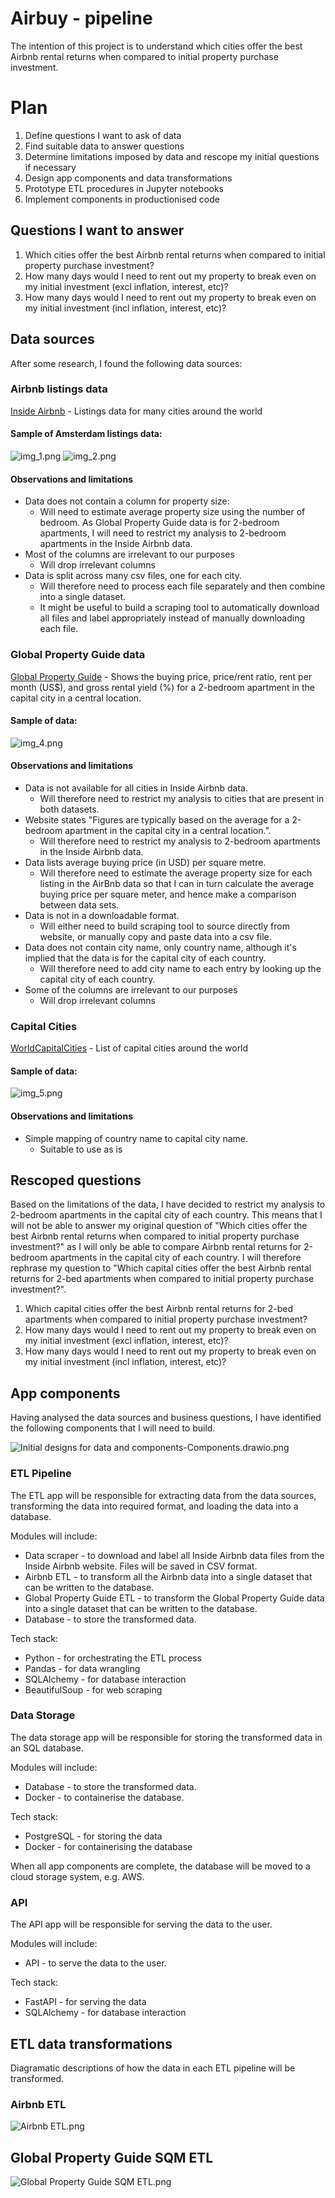 # Airbuy - pipeline
The intention of this project is to understand which cities offer the best Airbnb rental returns when compared to 
initial property purchase investment.

# Plan
1. Define questions I want to ask of data
2. Find suitable data to answer questions
3. Determine limitations imposed by data and rescope my initial questions if necessary
4. Design app components and data transformations
5. Prototype ETL procedures in Jupyter notebooks
6. Implement components in productionised code

## Questions I want to answer
1. Which cities offer the best Airbnb rental returns when compared to initial property purchase investment?
2. How many days would I need to rent out my property to break even on my initial investment (excl inflation, interest, etc)?
3. How many days would I need to rent out my property to break even on my initial investment (incl inflation, interest, etc)?

## Data sources
After some research, I found the following data sources:
### Airbnb listings data
[Inside Airbnb](http://insideairbnb.com/get-the-data.html) - Listings data for many cities around the world 

#### Sample of Amsterdam listings data:

![img_1.png](attachments/img_1.png)
![img_2.png](attachments/img_2.png)

#### Observations and limitations
* Data does not contain a column for property size:
  * Will need to estimate average property size using the number of bedroom. As Global Property Guide data is for 2-bedroom apartments, I will need to restrict my analysis to 2-bedroom apartments in the Inside Airbnb data.
* Most of the columns are irrelevant to our purposes
  * Will drop irrelevant columns
* Data is split across many csv files, one for each city.
  * Will therefore need to process each file separately and then combine into a single dataset.
  * It might be useful to build a scraping tool to automatically download all files and label appropriately instead of manually downloading each file.
 
### Global Property Guide data
[Global Property Guide](https://www.globalpropertyguide.com/most-expensive-cities) - Shows the buying price, price/rent ratio, rent per month (US$), and gross rental yield (%) for a 2-bedroom apartment in the capital city in a central location.

#### Sample of data:

![img_4.png](attachments/img_4.png)

#### Observations and limitations
* Data is not available for all cities in Inside Airbnb data.
  * Will therefore need to restrict my analysis to cities that are present in both datasets.
* Website states "Figures are typically based on the average for a 2-bedroom apartment in the capital city in a central location.".
  * Will therefore need to restrict my analysis to 2-bedroom apartments in the Inside Airbnb data.
* Data lists average buying price (in USD) per square metre.
  * Will therefore need to estimate the average property size for each listing in the AirBnb data so that I can in turn calculate the average buying price per square meter, and hence make a comparison between data sets.
* Data is not in a downloadable format.
  * Will either need to build scraping tool to source directly from website, or manually copy and paste data into a csv file.
* Data does not contain city name, only country name, although it's implied that the data is for the capital city of each country.
  * Will therefore need to add city name to each entry by looking up the capital city of each country.
* Some of the columns are irrelevant to our purposes
  * Will drop irrelevant columns

### Capital Cities
[WorldCapitalCities](https://geographyfieldwork.com/WorldCapitalCities.htm) - List of capital cities around the world

#### Sample of data:
![img_5.png](attachments/img_5.png)

#### Observations and limitations
* Simple mapping of country name to capital city name.
  * Suitable to use as is

## Rescoped questions
Based on the limitations of the data, I have decided to restrict my analysis to 2-bedroom apartments in the capital city 
of each country. This means that I will not be able to answer my original question of "Which cities offer the best 
Airbnb rental returns when compared to initial property purchase investment?" as I will only be able to compare Airbnb 
rental returns for 2-bedroom apartments in the capital city of each country. I will therefore rephrase my question to 
"Which capital cities offer the best Airbnb rental returns for 2-bed apartments when compared to initial property purchase investment?".

1. Which capital cities offer the best Airbnb rental returns for 2-bed apartments when compared to initial property purchase investment?
2. How many days would I need to rent out my property to break even on my initial investment (excl inflation, interest, etc)?
3. How many days would I need to rent out my property to break even on my initial investment (incl inflation, interest, etc)?

## App components
Having analysed the data sources and business questions, I have identified the following components that I will need to build.

![Initial designs for data and components-Components.drawio.png](attachments/component_diagram.png)

### ETL Pipeline
The ETL app will be responsible for extracting data from the data sources, transforming the data into required format, and loading the data into a database.

Modules will include:
* Data scraper - to download and label all Inside Airbnb data files from the Inside Airbnb website. Files will be saved in CSV format.
* Airbnb ETL - to transform all the Airbnb data into a single dataset that can be written to the database.
* Global Property Guide ETL - to transform the Global Property Guide data into a single dataset that can be written to the database.
* Database - to store the transformed data.

Tech stack:
* Python - for orchestrating the ETL process
* Pandas - for data wrangling
* SQLAlchemy - for database interaction
* BeautifulSoup - for web scraping

### Data Storage 
The data storage app will be responsible for storing the transformed data in an SQL database.

Modules will include:
* Database - to store the transformed data.
* Docker - to containerise the database.

Tech stack:
* PostgreSQL - for storing the data
* Docker - for containerising the database 

When all app components are complete, the database will be moved to a cloud storage system, e.g. AWS.

### API
The API app will be responsible for serving the data to the user.

Modules will include:
* API - to serve the data to the user.

Tech stack:
* FastAPI - for serving the data
* SQLAlchemy - for database interaction

## ETL data transformations
Diagramatic descriptions of how the data in each ETL pipeline will be transformed.

### Airbnb ETL
![Airbnb ETL.png](Airbnb_ETL.png)

## Global Property Guide SQM ETL
![Global Property Guide SQM ETL.png](Global_Property_Guide_SQM_ETL.png)